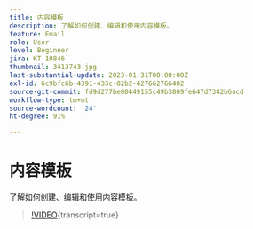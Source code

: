 ```yaml
---
title: 内容模板
description: 了解如何创建、编辑和使用内容模板。
feature: Email
role: User
level: Beginner
jira: KT-10846
thumbnail: 3413743.jpg
last-substantial-update: 2023-01-31T00:00:00Z
exl-id: 6c9bfc6b-4391-433c-82b2-427662766402
source-git-commit: fd9d277be00449155c49b3809fe647d7342b6acd
workflow-type: tm+mt
source-wordcount: '24'
ht-degree: 91%

---
```


# 内容模板

了解如何创建、编辑和使用内容模板。

>[!VIDEO](https://video.tv.adobe.com/v/3413743?quality=12&learn=on){transcript=true}
